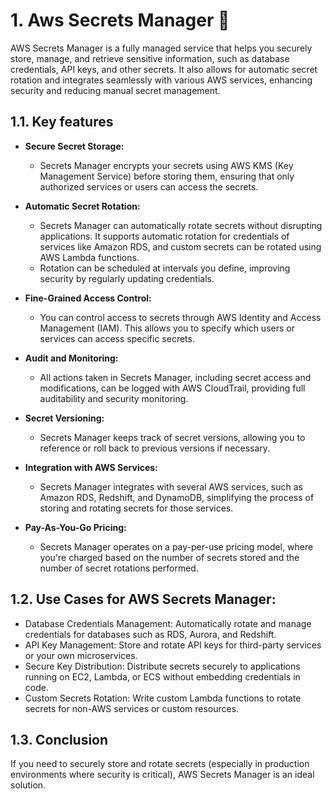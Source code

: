 # 1. Aws Secrets Manager 🤫

AWS Secrets Manager is a fully managed service that helps you securely store, manage, and retrieve sensitive information, such as database credentials, API keys, and other secrets. It also allows for automatic secret rotation and integrates seamlessly with various AWS services, enhancing security and reducing manual secret management.

## 1.1. Key features

- **Secure Secret Storage:**

  - Secrets Manager encrypts your secrets using AWS KMS (Key Management Service) before storing them, ensuring that only authorized services or users can access the secrets.

- **Automatic Secret Rotation:**

  - Secrets Manager can automatically rotate secrets without disrupting applications. It supports automatic rotation for credentials of services like Amazon RDS, and custom secrets can be rotated using AWS Lambda functions.
  - Rotation can be scheduled at intervals you define, improving security by regularly updating credentials.

- **Fine-Grained Access Control:**

  - You can control access to secrets through AWS Identity and Access Management (IAM). This allows you to specify which users or services can access specific secrets.

- **Audit and Monitoring:**

  - All actions taken in Secrets Manager, including secret access and modifications, can be logged with AWS CloudTrail, providing full auditability and security monitoring.

- **Secret Versioning:**

  - Secrets Manager keeps track of secret versions, allowing you to reference or roll back to previous versions if necessary.

- **Integration with AWS Services:**

  - Secrets Manager integrates with several AWS services, such as Amazon RDS, Redshift, and DynamoDB, simplifying the process of storing and rotating secrets for those services.

- **Pay-As-You-Go Pricing:**
  - Secrets Manager operates on a pay-per-use pricing model, where you're charged based on the number of secrets stored and the number of secret rotations performed.

## 1.2. Use Cases for AWS Secrets Manager:

- Database Credentials Management: Automatically rotate and manage credentials for databases such as RDS, Aurora, and Redshift.
- API Key Management: Store and rotate API keys for third-party services or your own microservices.
- Secure Key Distribution: Distribute secrets securely to applications running on EC2, Lambda, or ECS without embedding credentials in code.
- Custom Secrets Rotation: Write custom Lambda functions to rotate secrets for non-AWS services or custom resources.

## 1.3. Conclusion

If you need to securely store and rotate secrets (especially in production environments where security is critical), AWS Secrets Manager is an ideal solution.
